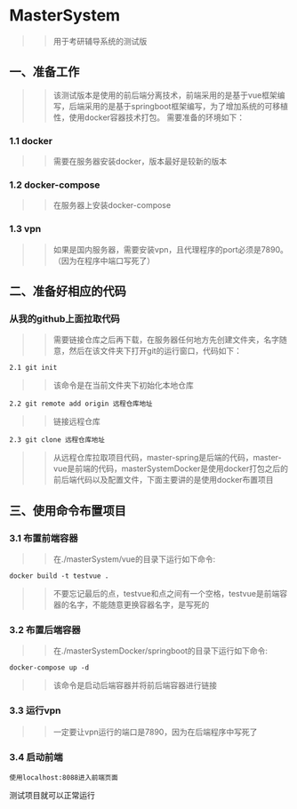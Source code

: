 # MasterSystem
>>用于考研辅导系统的测试版
## 一、准备工作
>>该测试版本是使用的前后端分离技术，前端采用的是基于vue框架编写，后端采用的是基于springboot框架编写，为了增加系统的可移植性，使用docker容器技术打包。
需要准备的环境如下：
### 1.1 docker
>>需要在服务器安装docker，版本最好是较新的版本
### 1.2 docker-compose
>>在服务器上安装docker-compose
### 1.3 vpn
>>如果是国内服务器，需要安装vpn，且代理程序的port必须是7890。（因为在程序中端口写死了）
## 二、准备好相应的代码
### 从我的github上面拉取代码
>>需要链接仓库之后再下载，在服务器任何地方先创建文件夹，名字随意，然后在该文件夹下打开git的运行窗口，代码如下：  
~~~
2.1 git init
~~~
>>该命令是在当前文件夹下初始化本地仓库
~~~
2.2 git remote add origin 远程仓库地址
~~~
>>链接远程仓库
~~~
2.3 git clone 远程仓库地址
~~~
>>从远程仓库拉取项目代码，master-spring是后端的代码，master-vue是前端的代码，masterSystemDocker是使用docker打包之后的前后端代码以及配置文件，下面主要讲的是使用docker布置项目
## 三、使用命令布置项目
### 3.1 布置前端容器
>> 在./masterSystem/vue的目录下运行如下命令:
~~~
docker build -t testvue .
~~~
>> 不要忘记最后的点，testvue和点之间有一个空格，testvue是前端容器的名字，不能随意更换容器名字，是写死的
### 3.2 布置后端容器
>> 在./masterSystemDocker/springboot的目录下运行如下命令:
~~~
docker-compose up -d
~~~
>> 该命令是启动后端容器并将前后端容器进行链接
### 3.3 运行vpn
>> 一定要让vpn运行的端口是7890，因为在后端程序中写死了
### 3.4 启动前端
~~~
使用localhost:8088进入前端页面
~~~
测试项目就可以正常运行
